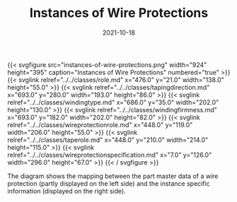 ﻿---
title: Instances of Wire Protections
toc: false
type: specs
layout: diagram
date: "2021-10-18"
draft: false
specification: VEC
version: 1.2.1
documentType: "Recommendation"
elementType: Diagram
classes:
  - Role
  - TapingDirection
  - WindingType
  - WindingFirmness
  - WireProtectionRole
  - TapeRole
  - WireProtectionSpecification
menu:
  VEC-1.2.1:    
    parent: instances-of-components
    identifier: instances-of-components/instances-of-wire-protections
    weight: 1007007 

# Prev/next pager order (if `docs_section_pager` enabled in `params.toml`)
weight: 1007007
---
{{< svgfigure src="instances-of-wire-protections.png" width="924" height="395" caption="Instances of Wire Protections" numbered="true" >}}
  {{< svglink relref="../../classes/role.md" x="476.0" y="21.0" width="138.0" height="55.0" >}}
  {{< svglink relref="../../classes/tapingdirection.md" x="693.0" y="280.0" width="193.0" height="86.0" >}}
  {{< svglink relref="../../classes/windingtype.md" x="686.0" y="35.0" width="202.0" height="130.0" >}}
  {{< svglink relref="../../classes/windingfirmness.md" x="693.0" y="182.0" width="202.0" height="82.0" >}}
  {{< svglink relref="../../classes/wireprotectionrole.md" x="448.0" y="119.0" width="206.0" height="55.0" >}}
  {{< svglink relref="../../classes/taperole.md" x="448.0" y="210.0" width="214.0" height="115.0" >}}
  {{< svglink relref="../../classes/wireprotectionspecification.md" x="7.0" y="126.0" width="296.0" height="67.0" >}}
{{< / svgfigure >}}
<p> The diagram shows the mapping between the part master data of a wire protection (partly displayed on the left side)&#160;and the instance specific information (displayed on the right side).      </p>